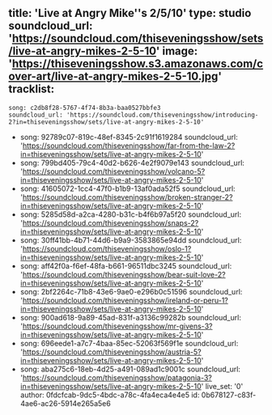 title: 'Live at Angry Mike''s 2/5/10'
type: studio
soundcloud_url: 'https://soundcloud.com/thiseveningsshow/sets/live-at-angry-mikes-2-5-10'
image: 'https://thiseveningsshow.s3.amazonaws.com/cover-art/live-at-angry-mikes-2-5-10.jpg'
tracklist:
  -
    song: c2db8f28-5767-4f74-8b3a-baa0527bbfe3
    soundcloud_url: 'https://soundcloud.com/thiseveningsshow/introducing-2?in=thiseveningsshow/sets/live-at-angry-mikes-2-5-10'
  -
    song: 92789c07-819c-48ef-8345-2c91f1619284
    soundcloud_url: 'https://soundcloud.com/thiseveningsshow/far-from-the-law-2?in=thiseveningsshow/sets/live-at-angry-mikes-2-5-10'
  -
    song: 799bd405-79c4-40d2-b626-4e2f9079e143
    soundcloud_url: 'https://soundcloud.com/thiseveningsshow/volcano-5?in=thiseveningsshow/sets/live-at-angry-mikes-2-5-10'
  -
    song: 41605072-1cc4-47f0-b1b9-13af0ada52f5
    soundcloud_url: 'https://soundcloud.com/thiseveningsshow/broken-stranger-2?in=thiseveningsshow/sets/live-at-angry-mikes-2-5-10'
  -
    song: 5285d58d-a2ca-4280-b31c-b4f6b97a5f20
    soundcloud_url: 'https://soundcloud.com/thiseveningsshow/snaps-2?in=thiseveningsshow/sets/live-at-angry-mikes-2-5-10'
  -
    song: 30ff41bb-4b71-44d6-b9a9-3583865e94dd
    soundcloud_url: 'https://soundcloud.com/thiseveningsshow/oslo-1?in=thiseveningsshow/sets/live-at-angry-mikes-2-5-10'
  -
    song: aff42f0a-f6ef-48fa-b661-96511dbc3245
    soundcloud_url: 'https://soundcloud.com/thiseveningsshow/bear-suit-love-2?in=thiseveningsshow/sets/live-at-angry-mikes-2-5-10'
  -
    song: 2bf2264c-71b8-43e6-9ae0-e296b0c51596
    soundcloud_url: 'https://soundcloud.com/thiseveningsshow/ireland-or-peru-1?in=thiseveningsshow/sets/live-at-angry-mikes-2-5-10'
  -
    song: 900ad618-9a89-45ad-831f-a3136c99282b
    soundcloud_url: 'https://soundcloud.com/thiseveningsshow/mr-givens-3?in=thiseveningsshow/sets/live-at-angry-mikes-2-5-10'
  -
    song: 696eede1-a7c7-4baa-85ec-52063f569f1e
    soundcloud_url: 'https://soundcloud.com/thiseveningsshow/austria-5?in=thiseveningsshow/sets/live-at-angry-mikes-2-5-10'
  -
    song: aba275c6-18eb-4d25-a491-089ad1c9001c
    soundcloud_url: 'https://soundcloud.com/thiseveningsshow/patagonia-3?in=thiseveningsshow/sets/live-at-angry-mikes-2-5-10'
live_set: '0'
author: 0fdcfcab-9dc5-4bdc-a78c-4fa4eca4e4e5
id: 0b678127-c83f-4ae6-ac26-5914e265a5e6
